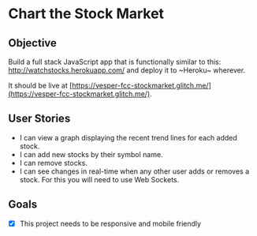 Chart the Stock Market
==========================

## Objective

Build a full stack JavaScript app that is functionally similar to this: http://watchstocks.herokuapp.com/ and deploy it to ~Heroku~ wherever.

It should be live at [https://vesper-fcc-stockmarket.glitch.me/](https://vesper-fcc-stockmarket.glitch.me/).

## User Stories

- I can view a graph displaying the recent trend lines for each added stock.
- I can add new stocks by their symbol name.
- I can remove stocks.
- I can see changes in real-time when any other user adds or removes a stock. For this you will need to use Web Sockets.

## Goals

- [X] This project needs to be responsive and mobile friendly
